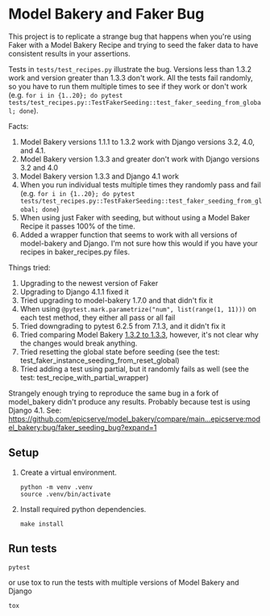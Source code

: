 # Model Bakery and Faker Bug

This project is to replicate a strange bug that happens when you're using Faker with a Model Bakery Recipe and trying to
seed the faker data to have consistent results in your assertions.

Tests in `tests/test_recipes.py` illustrate the bug. Versions less than 1.3.2 work and version greater than 1.3.3 don't
work. All the tests fail randomly, so you have to run them multiple times to see if they work or don't work
(e.g. `for i in {1..20}; do pytest tests/test_recipes.py::TestFakerSeeding::test_faker_seeding_from_global; done`).

Facts:
1. Model Bakery versions 1.1.1 to 1.3.2 work with Django versions 3.2, 4.0, and 4.1.
2. Model Bakery version 1.3.3 and greater don't work with Django versions 3.2 and 4.0
3. Model Bakery version 1.3.3 and Django 4.1 work
4. When you run individual tests multiple times they randomly pass and fail
   (e.g. `for i in {1..20}; do pytest tests/test_recipes.py::TestFakerSeeding::test_faker_seeding_from_global; done`)
5. When using just Faker with seeding, but without using a Model Baker Recipe it passes 100% of the time.
6. Added a wrapper function that seems to work with all versions of model-bakery and Django. I'm not sure how this would
   if you have your recipes in baker_recipes.py files.

Things tried:
1. Upgrading to the newest version of Faker
2. Upgrading to Django 4.1.1 fixed it
3. Tried upgrading to model-bakery 1.7.0 and that didn't fix it
4. When using `@pytest.mark.parametrize("num", list(range(1, 11)))` on each test method, they either all pass or all fail
5. Tried downgrading to pytest 6.2.5 from 7.1.3, and it didn't fix it
6. Tried comparing Model Bakery [1.3.2 to 1.3.3](https://github.com/model-bakers/model_bakery/compare/1.3.2...1.3.3),
   however, it's not clear why the changes would break anything.
7. Tried resetting the global state before seeding (see the test: test_faker_instance_seeding_from_reset_global)
8. Tried adding a test using partial, but it randomly fails as well (see the test: test_recipe_with_partial_wrapper)

Strangely enough trying to reproduce the same bug in a fork of model_bakery didn't produce any results. Probably because
test is using Django 4.1.
See: https://github.com/epicserve/model_bakery/compare/main...epicserve:model_bakery:bug/faker_seeding_bug?expand=1

## Setup

1. Create a virtual environment.
    ```
    python -m venv .venv
    source .venv/bin/activate
    ```

2. Install required python dependencies.
    ```
    make install
    ```

## Run tests

```
pytest
```

or use tox to run the tests with multiple versions of Model Bakery and Django

```
tox
```
